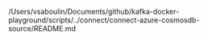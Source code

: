 /Users/vsaboulin/Documents/github/kafka-docker-playground/scripts/../connect/connect-azure-cosmosdb-source/README.md